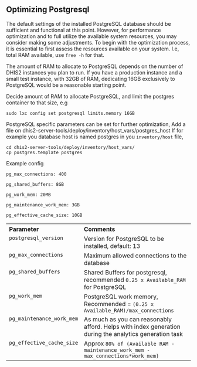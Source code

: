 ## Optimizing Postgresql
The default settings of the installed PostgreSQL database should be sufficient
and functional at this point. However, for performance optimization and to
full utilize the available system resources, you may consider making some
adjustments. To begin with the optimization process, it is essential to first
assess the resources available on your system. I.e, total RAM  available, use
`free -h` for that.

The amount of RAM to allocate to PostgreSQL depends on the number of DHIS2
instances you plan to run. If you have a production instance and a small test
instance, with 32GB of RAM, dedicating 16GB exclusively to PostgreSQL would be
a reasonable starting point.

Decide amount of RAM to allocate PostgreSQL, and limit the postgres container to that size, e.g 
```
sudo lxc config set postgresql limits.memory 16GB
```
PostgreSQL specific parameters can be set for further optimization,
Add a file on dhis2-server-tools/deploy/inventory/host_vars/postgres_host
If for example you database host is named postgres in you `inventory/host` file, 
```
cd dhis2-server-tools/deploy/inventory/host_vars/
cp postgres.template postgres
```
Example config
```
pg_max_connections: 400 

pg_shared_buffers: 8GB

pg_work_mem: 20MB

pg_maintenance_work_mem: 3GB

pg_effective_cache_size: 10GB
```

<table>
 <tr>
    <th style="text-align: left; vertical-align: top;">Parameter</th>
    <th style="text-align: left; vertical-align: top;">Comments</th>
  </tr>
<tr>
    <td style="vertical-align: top; text-align: left;"><code>postgresql_version</code></td>
    <td> Version for PostgreSQL to be installed, default: 13 </td>
  </tr>
  <tr>
    <td style="vertical-align: top; text-align: left;"><code>pg_max_connections</code></td>
    <td> Maximum allowed connections to the database </td>
  </tr>
   <tr>
    <td style="vertical-align: top; text-align: left;"><code>pg_shared_buffers</code></td>
    <td> Shared Buffers for postgresql,<br> recommended <code>0.25 x Available_RAM</code> for PostgreSQL </td>
  </tr>
   <tr>
    <td style="vertical-align: top; text-align: left;"><code>pg_work_mem</code></td>
    <td> PostgreSQL work memory, <br> Recommended = <code>(0.25 x Available_RAM)/max_connections</code> </td>
  </tr>
   <tr>
    <td style="vertical-align: top; text-align: left;"><code>pg_maintenance_work_mem</code></td>
    <td> As much as you can reasonably afford.  Helps with index generation during the analytics generation task <br> </td>
  </tr>
   <tr>
    <td style="vertical-align: top; text-align: left;"><code>pg_effective_cache_size</code></td>
    <td> Approx <code>80% of (Available RAM - maintenance_work_mem - max_connections*work_mem)</code> </td>
  </tr>
</table>


